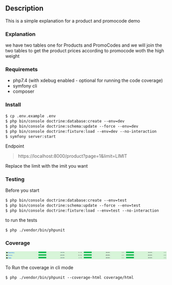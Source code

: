 ## Description
This is a simple explanation for a product and promocode demo

### Explanation
we have two tables one for Products and PromoCodes and we will join the two tables to get the product prices according to promocode woth the high weight

### Requiremets
- php7.4 (with xdebug enabled - optional for running the code coverage)
- symfony cli
- composer

### Install
```shell script
$ cp .env.example .env
$ php bin/console doctrine:database:create --env=dev
$ php bin/console doctrine:schema:update --force --env=dev
$ php bin/console doctrine:fixture:load --env=dev --no-interaction
$ symfony server:start
```
Endpoint

> https://localhost:8000/product?page=1&limit=LIMIT

Replace the limit with the imit you want  


### Testing
Before you start
```shell script
$ php bin/console doctrine:database:create --env=test
$ php bin/console doctrine:schema:update --force --env=test
$ php bin/console doctrine:fixture:load --env=test --no-interaction
```
to run the tests
```shell script
$ php ./vendor/bin/phpunit
```

### Coverage
<p align="center">
    <img src="https://github.com/aa-ahmed-aa/ProductWithPromoCode/blob/master/1.png" alt="Coverage is awesome"/>
</p>

To Run the coverage in cli mode
```shell script
$ php ./vendor/bin/phpunit --coverage-html coverage/html
```
